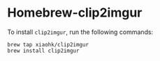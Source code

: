 # Homebrew-clip2imgur

To install `clip2imgur`, run the following commands:

```
brew tap xiaohk/clip2imgur
brew install clip2imgur
```